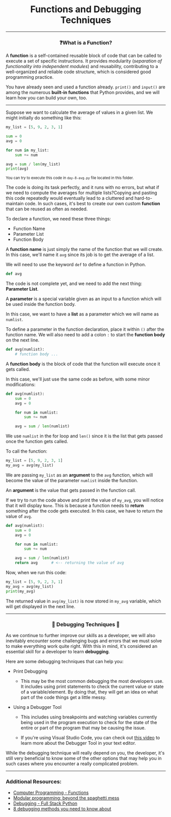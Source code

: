 <h1 align="center">Functions and Debugging Techniques</h1>

---

<h3 align='center'>❓What is a Function?</h3>

A **function** is a self-contained reusable block of code that can be called to execute a set of specific instructions. It provides modularity (*separation of functionality into independent modules*) and reusability, contributing to a well-organized and reliable code structure, which is considered good programming practice.

You have already seen and used a function already. `print()` and `input()` are among the numerous **built-in functions** that Python provides, and we will learn how you can build your own, too.

---

Suppose we want to calculate the average of values in a given list. We might initially do something like this:

```python
my_list = [5, 9, 2, 3, 1]

sum = 0
avg = 0

for num in my_list:
    sum += num

avg = sum / len(my_list)
print(avg)
```

<sup>You can try to execute this code in `day-8-avg.py` file located in this folder.</sup>

The code is doing its task perfectly, and it runs with no errors, but what if we need to compute the averages for multiple lists?Copying and pasting this code repeatedly would eventually lead to a cluttered and hard-to-maintain code. In such cases, it's best to create our own custom **function** that can be reused as often as needed.

To declare a function, we need these three things:

- Function Name
- Parameter List
- Function Body

A **function name** is just simply the name of the function that we will create. In this case, we'll name it `avg` since its job is to get the average of a list.

We will need to use the keyword `def` to define a function in Python.

```python
def avg
```

The code is not complete yet, and we need to add the next thing: **Parameter List**.

A **parameter** is a special variable given as an input to a function which will be used inside the function body.

In this case, we want to have a **list** as a parameter which we will name as `numlist`.

To define a parameter in the function declaration, place it within `()` after the function name. We will also need to add a colon `:` to start the **function body** on the next line.

```python
def avg(numlist):
    # function body ...
```

A **function body** is the block of code that the function will execute once it gets called.

In this case, we'll just use the same code as before, with some minor modifications:

```python
def avg(numlist):
    sum = 0
    avg = 0

    for num in numlist:
        sum += num

    avg = sum / len(numlist)
```

We use `numlist` in the for loop and `len()` since it is the list that gets passed once the function gets called.

To call the function:

```python
my_list = [5, 9, 2, 3, 1]
my_avg = avg(my_list)
```

We are passing `my_list` as an **argument** to the `avg` function, which will become the value of the parameter `numlist` inside the function.

An **argument** is the value that gets passed in the function call.

If we try to run the code above and print the value of `my_avg`, you will notice that it will display `None`. This is because a function needs to **return** something after the code gets executed. In this case, we have to return the value of `avg`.

```python
def avg(numlist):
    sum = 0
    avg = 0

    for num in numlist:
        sum += num

    avg = sum / len(numlist)
    return avg      # <-- returning the value of avg 
```

Now, when we run this code:

```python
my_list = [5, 9, 2, 3, 1]
my_avg = avg(my_list)
print(my_avg)
```

The returned value in `avg(my_list)` is now stored in `my_avg` variable, which will get displayed in the next line.

---

<h3 align='center'>🐞 Debugging Techniques 🐞</h3>

As we continue to further improve our skills as a developer, we will also inevitably encounter some challenging bugs and errors that we must solve to make everything work quite right. With this in mind, it's considered an essential skill for a developer to learn **debugging**.

Here are some debugging techniques that can help you:

- Print Debugging
  
  - This may be the most common debugging the most developers use. It includes using print statements to check the current value or state of a variable/element. By doing that, they will get an idea on what part of the code things get a little messy.

- Using a Debugger Tool
  
  - This includes using breakpoints and watching variables currently being used in the program execution to check for the state of the entire or part of the program that may be causing the issue.
  
  - If you're using Visual Studio Code, you can check out [this video](https://www.youtube.com/watch?v=7qZBwhSlfOo) to learn more about the Debugger Tool in your text editor.

While the debugging technique will really depend on you, the developer, it's still very beneficial to know some of the other options that may help you in such cases where you encounter a really complicated problem.

---

### Additional Resources:

- [Computer Programming - Functions](https://www.tutorialspoint.com/computer_programming/computer_programming_functions.htm)
- [Modular programming: beyond the spaghetti mess](https://www.tiny.cloud/blog/modular-programming-principle/)
- [Debugging - Full Stack Python](https://www.fullstackpython.com/debugging.html)
- [8 debugging methods you need to know about](https://www.shakebugs.com/blog/app-debugging-methods/#Brute_force_method)